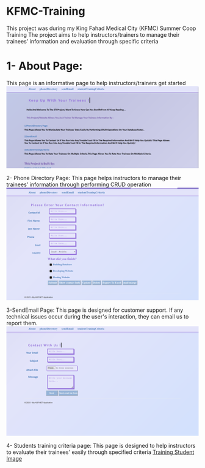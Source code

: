 # KFMC-Training

This project was during my King Fahad Medical City (KFMC) Summer Coop Training
The project aims to help instructors/trainers to manage their trainees' information and evaluation through specific criteria

# 1- About Page:
This page is an informative page to help instructors/trainers get started
![About Page](https://github.com/xAseelx/KFMC-Training/blob/main/About-Page.png)

2- Phone Directory Page:
This page helps instructors to manage their trainees' information through performing CRUD operation
![Phone Directory](https://github.com/xAseelx/KFMC-Training/blob/main/Phone-Directory.png)

3-SendEmail Page:
This page is designed for customer support. If any technical issues occur during the user's interaction, they can email us to report them.
![Send Email](https://github.com/xAseelx/KFMC-Training/blob/main/Send-Email.png)

4- Students training criteria page:
This page is designed to help instructors to evaluate their trainees' easily through specified criteria 
[Training Student Image](https://github.com/xAseelx/KFMC-Training/blob/main/Training-Student.png)
